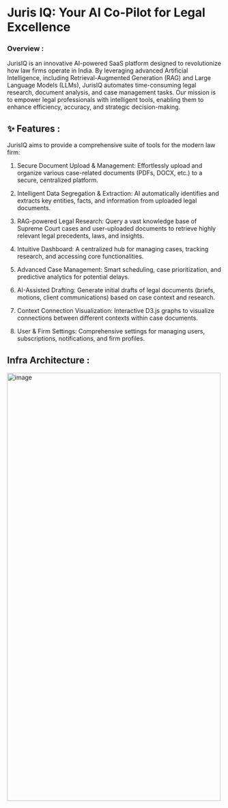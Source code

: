 # Juris IQ: Your AI Co-Pilot for Legal Excellence


### Overview : 

JurisIQ is an innovative AI-powered SaaS platform designed to revolutionize how law firms operate in India. By leveraging advanced Artificial Intelligence, including Retrieval-Augmented Generation (RAG) and Large Language Models (LLMs), JurisIQ automates time-consuming legal research, document analysis, and case management tasks. Our mission is to empower legal professionals with intelligent tools, enabling them to enhance efficiency, accuracy, and strategic decision-making.

## ✨ Features :

JurisIQ aims to provide a comprehensive suite of tools for the modern law firm:
1. Secure Document Upload & Management: Effortlessly upload and organize various case-related documents (PDFs, DOCX, etc.) to a secure, centralized platform.


2. Intelligent Data Segregation & Extraction: AI automatically identifies and extracts key entities, facts, and information from uploaded legal documents.


3. RAG-powered Legal Research: Query a vast knowledge base of Supreme Court cases and user-uploaded documents to retrieve highly relevant legal precedents, laws, and insights.


4. Intuitive Dashboard: A centralized hub for managing cases, tracking research, and accessing core functionalities.

5. Advanced Case Management: Smart scheduling, case prioritization, and predictive analytics for potential delays.


6. AI-Assisted Drafting: Generate initial drafts of legal documents (briefs, motions, client communications) based on case context and research.

7. Context Connection Visualization: Interactive D3.js graphs to visualize connections between different contexts within case documents.

8. User & Firm Settings: Comprehensive settings for managing users, subscriptions, notifications, and firm profiles.

## Infra Architecture : 
<img width="500" height="1000" alt="image" src="https://github.com/user-attachments/assets/bffe32aa-eb32-44c8-9282-d781e013b783" />
